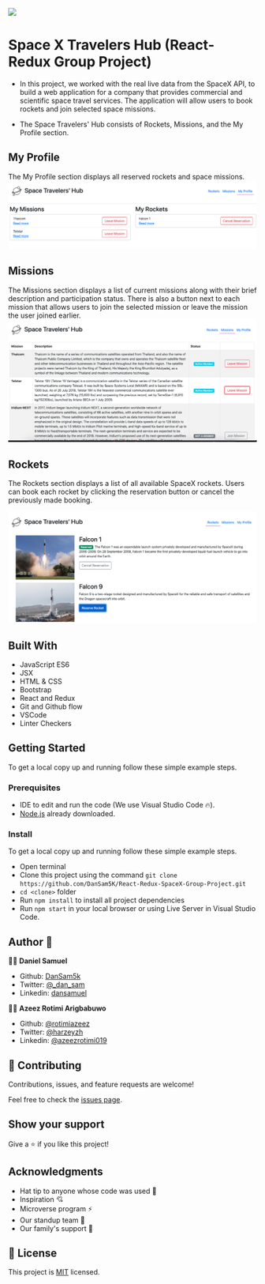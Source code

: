 ![](https://img.shields.io/badge/Microverse-blueviolet)

# Space X Travelers Hub (React-Redux Group Project)

- In this project, we worked with the real live data from the SpaceX API, to build a web application for a company that provides commercial and scientific space travel services. The application will allow users to book rockets and join selected space missions.

- The Space Travelers' Hub consists of Rockets, Missions, and the My Profile section.

## My Profile
The My Profile section displays all reserved rockets and space missions.
![screenshot](./src/assets/images/my_profile_screenshot.png)
## Missions
The Missions section displays a list of current missions along with their brief description and participation status. There is also a button next to each mission that allows users to join the selected mission or leave the mission the user joined earlier.
![screenshot](./src/assets/images/missions_screenshot.png)
## Rockets
The Rockets section displays a list of all available SpaceX rockets. Users can book each rocket by clicking the reservation button or cancel the previously made booking.

![screenshot](./src/assets/images/rockets_screenshot.png)

## Built With

- JavaScript ES6
- JSX
- HTML & CSS
- Bootstrap
- React and Redux
- Git and Github flow
- VSCode
- Linter Checkers

<!-- ## Deployment Live Demo

 - Deployed with gh-pages
  - [Live Demo](https://dansam5k.github.io/Webflix-Index/index.html) -->
## Getting Started

To get a local copy up and running follow these simple example steps.

### Prerequisites

- IDE to edit and run the code (We use Visual Studio Code 🔥).
- [Node.js](https://nodejs.org/en/download/) already downloaded.

### Install

To get a local copy up and running follow these simple example steps.
- Open terminal
- Clone this project using the command `git clone https://github.com/DanSam5K/React-Redux-SpaceX-Group-Project.git`
- `cd <clone>` folder
- Run `npm install` to install all project dependencies
- Run `npm start` in your local browser or using Live Server in Visual Studio Code.

## Author 👤 

👨‍💻 **Daniel Samuel**

- Github: [DanSam5k](https://github.com/DanSam5k)
- Twitter: [@_dan_sam](https://twitter.com/_dan_sam)
- Linkedin: [dansamuel](https://www.linkedin.com/in/dansamuel/)

👨‍💻 **Azeez Rotimi Arigbabuwo**

- Github: [@rotimiazeez](https://github.com/rotimiazeez)
- Twitter: [@harzeyzh](https://twitter.com/Harzeyzh)
- Linkedin: [@azeezrotimi019](https://www.linkedin.com/in/azeezrotimi019/)

## 🤝 Contributing

Contributions, issues, and feature requests are welcome!

Feel free to check the [issues page](hhttps://github.com/DanSam5K/React-Redux-SpaceX-Group-Project/issues).

## Show your support

Give a ⭐️ if you like this project!


## Acknowledgments

- Hat tip to anyone whose code was used 🔰
- Inspiration 💘
- Microverse program ⚡
- Our standup team 🏹
- Our family's support 🙌

## 📝 License

This project is [MIT](./LICENSE) licensed.
